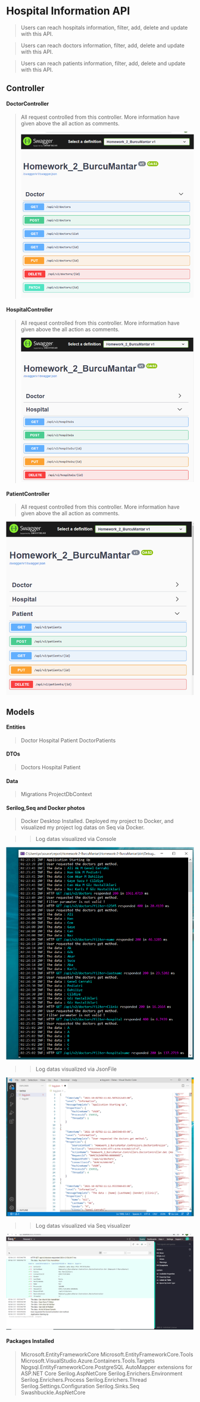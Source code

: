 ﻿# Hospital Information API

>Users can reach hospitals information, filter, add, delete and update with this API.

>Users can reach doctors information, filter, add, delete and update with this API.

>Users can reach patients information, filter, add, delete and update with this API.

## Controller
#### DoctorController
>All request controlled from this controller.
>More information have given above the all action as comments.
>
><img src="https://github.com/Hepsiburada-Backend-Bootcamp/Homework-2-BurcuMantar/blob/master/Homework-2-BurcuMantar/Images/DoctorSwg.png"/>

#### HospitalController
>All request controlled from this controller.
>More information have given above the all action as comments.
>
><img src="https://github.com/Hepsiburada-Backend-Bootcamp/Homework-2-BurcuMantar/blob/master/Homework-2-BurcuMantar/Images/HospitalSwg.png"/>

#### PatientController
>All request controlled from this controller.
>More information have given above the all action as comments.

<img src="https://github.com/Hepsiburada-Backend-Bootcamp/Homework-2-BurcuMantar/blob/master/Homework-2-BurcuMantar/Images/PatientSwg.png"/>

## Models
#### Entities
>Doctor
>Hospital
>Patient
>DoctorPatients
#### DTOs
>Doctors
>Hospital
>Patient
#### Data
>Migrations
>ProjectDbContext

#### Serilog,Seq and Docker photos
>Docker Desktop Installed.
>Deployed my project to Docker, and visualized my project log datas on Seq via Docker.

>>Log datas visualized via Console
<img src="https://github.com/Hepsiburada-Backend-Bootcamp/Homework-2-BurcuMantar/blob/master/Homework-2-BurcuMantar/Images/DoctorControlLogData.png"/>

>>Log datas visualized via JsonFile
<img src="https://github.com/Hepsiburada-Backend-Bootcamp/Homework-2-BurcuMantar/blob/master/Homework-2-BurcuMantar/Images/LogJsonType.png"/>

>>Log datas visualized via Seq visualizer

<img src="https://github.com/Hepsiburada-Backend-Bootcamp/Homework-2-BurcuMantar/blob/master/Homework-2-BurcuMantar/Images/Seq.png"/>


#### Packages Installed
>Microsoft.EntityFrameworkCore
>Microsoft.EntityFrameworkCore.Tools
>Microsoft.VisualStudio.Azure.Containers.Tools.Targets
>Npgsql.EntityFrameworkCore.PostgreSQL
>AutoMapper extensions for ASP.NET Core
>Serilog.AspNetCore
>Serilog.Enrichers.Environment
>Serilog.Enrichers.Process
>Serilog.Enrichers.Thread
>Serilog.Settings.Configuration
>Serilog.Sinks.Seq
>Swashbuckle.AspNetCore




